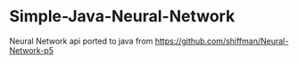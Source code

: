 # Simple-Java-Neural-Network
Neural Network api ported to java from https://github.com/shiffman/Neural-Network-p5
